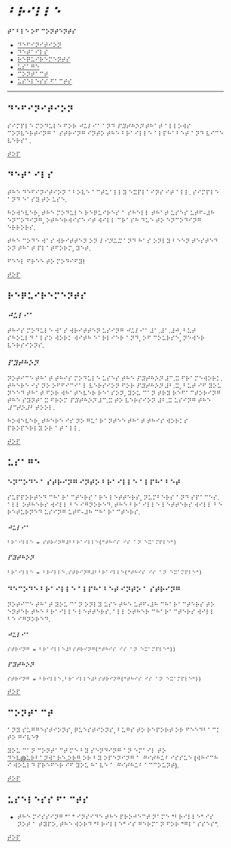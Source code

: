 # *⠃⠗⠊⠇⠇⠑*

**⠞⠁⠃⠇⠑ ⠕⠋ ⠉⠕⠝⠞⠑⠝⠞⠎**
*   [⠙⠑⠋⠊⠝⠊⠞⠊⠕⠝](#⠙⠑⠋⠊⠝⠊⠞⠊⠕⠝)
*   [⠙⠑⠞⠁⠊⠇⠎](#⠙⠑⠞⠁⠊⠇⠎)
*   [⠗⠑⠟⠥⠊⠗⠑⠍⠑⠝⠞⠎](#⠗⠑⠟⠥⠊⠗⠑⠍⠑⠝⠞⠎)
*   [⠥⠎⠁⠛⠑](#⠥⠎⠁⠛⠑)
*   [⠉⠕⠝⠞⠁⠉⠞](#⠉⠕⠝⠞⠁⠉⠞)
*   [⠥⠎⠑⠇⠑⠎⠎ ⠋⠁⠉⠞⠎](#⠥⠎⠑⠇⠑⠎⠎-⠋⠁⠉⠞⠎)

----

## ⠙⠑⠋⠊⠝⠊⠞⠊⠕⠝

⠎⠊⠍⠏⠇⠑ ⠍⠕⠙⠥⠇⠑ ⠋⠕⠗ *⠚⠥⠇⠊⠁* ⠁⠝⠙ *⠏⠽⠞⠓⠕⠝* ⠞⠓⠁⠞ ⠁⠇⠇⠕⠺⠎ ⠉⠕⠝⠧⠑⠗⠞⠊⠝⠛ ⠁ ⠎⠞⠗⠊⠝⠛ ⠊⠝⠞⠕ ⠞⠓⠑ ⠃⠗⠁⠊⠇⠇⠑ ⠁⠇⠏⠓⠁⠃⠑⠞ ⠁⠝⠙ ⠧⠊⠉⠑ ⠧⠑⠗⠎⠁.

[⠞⠕⠏](#brille)

## ⠙⠑⠞⠁⠊⠇⠎

⠞⠓⠑ ⠙⠑⠋⠊⠝⠊⠞⠊⠕⠝ ⠁⠃⠕⠧⠑ ⠁⠉⠞⠥⠁⠇⠇⠽ ⠑⠭⠏⠇⠁⠊⠝⠎ ⠊⠞ ⠁⠇⠇. ⠎⠊⠍⠏⠇⠑ ⠁⠝⠙ ⠑⠁⠎⠽ ⠞⠕ ⠥⠎⠑.

⠓⠕⠺⠑⠧⠑⠗, ⠞⠓⠑ ⠍⠕⠙⠥⠇⠑ ⠗⠑⠟⠥⠊⠗⠑⠎ ⠁ ⠎⠓⠑⠇⠇ ⠞⠓⠁⠞ ⠥⠎⠑⠎ ⠥⠞⠋-⠼⠓ ⠑⠝⠉⠕⠙⠊⠝⠛, ⠕⠞⠓⠑⠗⠺⠊⠎⠑ ⠊⠞ ⠺⠊⠇⠇ ⠉⠗⠁⠎⠓ ⠙⠥⠑ ⠞⠕ ⠑⠝⠉⠕⠙⠊⠝⠛ ⠑⠗⠗⠕⠗⠎.

⠞⠓⠑ ⠉⠕⠙⠑ ⠺⠁⠎ ⠺⠗⠊⠞⠞⠑⠝ ⠕⠝ *⠇⠊⠝⠥⠭* ⠁⠝⠙ ⠓⠁⠎ ⠕⠝⠇⠽ ⠃⠑⠑⠝ ⠞⠑⠎⠞⠑⠙ ⠕⠝ ⠞⠓⠁⠞ ⠏⠇⠁⠞⠋⠕⠗⠍, ⠽⠑⠞.

⠋⠑⠑⠇ ⠋⠗⠑⠑ ⠞⠕ ⠍⠕⠙⠊⠋⠽!

[⠞⠕⠏](#brille)

## ⠗⠑⠟⠥⠊⠗⠑⠍⠑⠝⠞⠎

### *⠚⠥⠇⠊⠁*

⠞⠓⠊⠎ ⠍⠕⠙⠥⠇⠑ ⠺⠁⠎ ⠺⠗⠊⠞⠞⠑⠝ ⠥⠎⠊⠝⠛ *⠚⠥⠇⠊⠁* ⠼⠁.⠼⠁.⠼⠚, ⠃⠥⠞ ⠎⠓⠕⠥⠇⠙ ⠁⠇⠎⠕ ⠺⠕⠗⠅ ⠺⠊⠞⠓ ⠑⠁⠗⠇⠊⠑⠗ ⠁⠝⠙, ⠕⠋ ⠉⠕⠥⠗⠎⠑, ⠝⠑⠺⠑⠗ ⠧⠑⠗⠎⠊⠕⠝⠎.

### *⠏⠽⠞⠓⠕⠝*

⠝⠕⠞⠊⠉⠑ ⠞⠓⠁⠞ ⠞⠓⠊⠎ ⠍⠕⠙⠥⠇⠑ ⠥⠎⠑⠎ ⠞⠓⠑ *⠏⠽⠞⠓⠕⠝* ⠼⠉.⠭ ⠋⠗⠁⠍⠑⠺⠕⠗⠅. ⠞⠓⠑⠗⠑ ⠊⠎ ⠝⠕ ⠕⠋⠋⠊⠉⠊⠁⠇ ⠧⠑⠗⠎⠊⠕⠝ ⠋⠕⠗ *⠏⠽⠞⠓⠕⠝* ⠼⠃.⠭, ⠃⠥⠞ ⠊⠋ ⠽⠕⠥ ⠝⠑⠑⠙ ⠞⠓⠁⠞ ⠋⠕⠗ ⠺⠓⠁⠞⠑⠧⠑⠗ ⠗⠑⠁⠎⠕⠝, ⠽⠕⠥ ⠉⠁⠝ ⠞⠗⠽ ⠗⠑⠋⠁⠉⠞⠕⠗⠊⠝⠛ ⠞⠓⠑ ⠎⠽⠝⠞⠁⠭ ⠋⠗⠕⠍ *⠏⠽⠞⠓⠕⠝* ⠼⠉.⠭ ⠞⠕ ⠧⠑⠗⠎⠊⠕⠝ ⠼⠃.⠭ ⠥⠎⠊⠝⠛ ⠞⠓⠑ *⠼⠉⠞⠕⠼⠃* ⠞⠕⠕⠇.

⠓⠕⠺⠑⠧⠑⠗, ⠞⠓⠑⠗⠑ ⠊⠎ ⠝⠕ ⠛⠥⠁⠗⠁⠝⠞⠑⠑ ⠞⠓⠁⠞ ⠞⠓⠊⠎ ⠺⠕⠗⠅⠎ ⠏⠗⠕⠏⠑⠗⠇⠽ ⠕⠗ ⠁⠞ ⠁⠇⠇.

[⠞⠕⠏](#brille)

## ⠥⠎⠁⠛⠑

### ⠑⠝⠉⠕⠙⠑ ⠁ ⠎⠞⠗⠊⠝⠛ ⠊⠝⠞⠕ ⠃⠗⠁⠊⠇⠇⠑ ⠁⠇⠏⠓⠁⠃⠑⠞

⠎⠥⠏⠏⠕⠗⠞⠑⠙ ⠉⠓⠁⠗⠁⠉⠞⠑⠗⠎ ⠁⠗⠑ ⠇⠑⠞⠞⠑⠗⠎, ⠝⠥⠍⠃⠑⠗⠎ ⠁⠝⠙ ⠎⠏⠁⠉⠑⠎. ⠁⠇⠇ ⠕⠞⠓⠑⠗⠎ ⠺⠊⠇⠇ ⠃⠑ ⠊⠛⠝⠕⠗⠑⠙. ⠞⠓⠑ ⠃⠗⠁⠊⠇⠇⠑ ⠇⠑⠞⠞⠑⠗⠎ ⠺⠊⠇⠇ ⠃⠑ ⠗⠑⠞⠥⠗⠝⠑⠙ ⠥⠎⠊⠝⠛ ⠥⠞⠋-⠼⠓ ⠉⠓⠁⠗⠁⠉⠞⠑⠗⠎.

#### *⠚⠥⠇⠊⠁*

```⠚⠥⠇⠊⠁
⠃⠗⠁⠊⠇⠇⠑ = ⠎⠞⠗⠊⠝⠛⠼⠃⠃⠗⠁⠊⠇⠇⠑("⠞⠓⠊⠎ ⠊⠎ ⠁⠝ ⠑⠭⠁⠍⠏⠇⠑")
```

#### *⠏⠽⠞⠓⠕⠝*

```⠏⠽⠞⠓⠕⠝
⠃⠗⠁⠊⠇⠇⠑ = ⠃⠗⠊⠇⠇⠑.⠎⠞⠗⠊⠝⠛⠼⠃⠃⠗⠁⠊⠇⠇⠑("⠞⠓⠊⠎ ⠊⠎ ⠁⠝ ⠑⠭⠁⠍⠏⠇⠑")
```

### ⠙⠑⠉⠕⠙⠑ ⠃⠗⠁⠊⠇⠇⠑ ⠁⠇⠏⠓⠁⠃⠑⠞ ⠊⠝⠞⠕ ⠁ ⠎⠞⠗⠊⠝⠛

⠝⠕⠞⠊⠉⠑ ⠞⠓⠁⠞ ⠽⠕⠥ ⠉⠁⠝ ⠕⠝⠇⠽ ⠥⠎⠑ ⠞⠓⠑ ⠥⠞⠋-⠼⠓ ⠉⠓⠁⠗⠁⠉⠞⠑⠗⠎ ⠞⠕ ⠑⠝⠞⠑⠗ ⠞⠓⠑ ⠃⠗⠁⠊⠇⠇⠑ ⠇⠑⠞⠞⠑⠗⠎. ⠁⠇⠇ ⠕⠞⠓⠑⠗ ⠉⠓⠁⠗⠁⠉⠞⠑⠗⠎ ⠺⠊⠇⠇ ⠃⠑ ⠊⠛⠝⠕⠗⠑⠙.

#### *⠚⠥⠇⠊⠁*

```⠚⠥⠇⠊⠁
⠎⠞⠗⠊⠝⠛ = ⠃⠗⠁⠊⠇⠇⠑⠼⠃⠎⠞⠗⠊⠝⠛("⠞⠓⠊⠎ ⠊⠎ ⠁⠝ ⠑⠭⠁⠍⠏⠇⠑"))
```

#### *⠏⠽⠞⠓⠕⠝*

```⠏⠽⠞⠓⠕⠝
⠎⠞⠗⠊⠝⠛ = ⠃⠗⠊⠇⠇⠑.⠃⠗⠁⠊⠇⠇⠑⠼⠃⠎⠞⠗⠊⠝⠛("⠞⠓⠊⠎ ⠊⠎ ⠁⠝ ⠑⠭⠁⠍⠏⠇⠑"))
```

[⠞⠕⠏](#brille)

## ⠉⠕⠝⠞⠁⠉⠞

⠁⠝⠽ ⠎⠥⠛⠛⠑⠎⠞⠊⠕⠝⠎, ⠟⠥⠑⠎⠞⠊⠕⠝⠎, ⠃⠥⠛⠎ ⠞⠕ ⠗⠑⠏⠕⠗⠞ ⠕⠗ ⠋⠑⠑⠙⠃⠁⠉⠅ ⠞⠕ ⠛⠊⠧⠑?

⠽⠕⠥ ⠉⠁⠝ ⠉⠕⠝⠞⠁⠉⠞ ⠍⠑ ⠃⠽ ⠎⠑⠝⠙⠊⠝⠛ ⠁⠝ ⠑⠍⠁⠊⠇ ⠞⠕ [⠙⠑⠧@⠥⠗⠃⠁⠝⠺⠁⠗⠑.⠕⠗⠛](mailto:dev@urbanware.org) ⠕⠗ ⠃⠽ ⠕⠏⠑⠝⠊⠝⠛ ⠁ *⠛⠊⠞⠓⠥⠃* ⠊⠎⠎⠥⠑ (⠺⠓⠊⠉⠓ ⠊ ⠺⠕⠥⠇⠙ ⠏⠗⠑⠋⠑⠗ ⠊⠋ ⠽⠕⠥ ⠓⠁⠧⠑ ⠁ *⠛⠊⠞⠓⠥⠃* ⠁⠉⠉⠕⠥⠝⠞).

[⠞⠕⠏](#brille)

## ⠥⠎⠑⠇⠑⠎⠎ ⠋⠁⠉⠞⠎

*   ⠞⠓⠑ ⠍⠊⠎⠎⠊⠝⠛ "⠁" ⠊⠝⠎⠊⠙⠑ ⠞⠓⠑ ⠏⠗⠕⠚⠑⠉⠞ ⠝⠁⠍⠑ "⠃⠗⠊⠇⠇⠑" ⠊⠎ ⠝⠕⠞ ⠁ ⠞⠽⠏⠕. ⠞⠓⠑ ⠺⠕⠗⠙ "⠃⠗⠊⠇⠇⠑" ⠊⠎ ⠛⠑⠗⠍⠁⠝ ⠋⠕⠗ "⠛⠇⠁⠎⠎⠑⠎".

[⠞⠕⠏](#brille)
